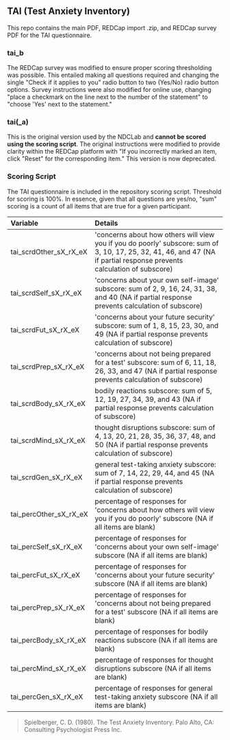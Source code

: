 ## TAI (Test Anxiety Inventory)

This repo contains the main PDF, REDCap import .zip, and REDCap survey PDF for the TAI questionnaire.

### tai_b
The REDCap survey was modified to ensure proper scoring thresholding was possible. This entailed making all questions required and changing the single "Check if it applies to you" radio button to two (Yes/No) radio button options. Survey instructions were also modified for online use, changing "place a checkmark on the line next to the number of the statement" to "choose 'Yes' next to the statement."

### tai(_a)
This is the original version used by the NDCLab and **cannot be scored using the scoring script**. The original instructions were modified to provide clarity within the REDCap platform with "If you incorrectly marked an item, click "Reset" for the corresponding item." This version is now deprecated.


### Scoring Script
The TAI questionnaire is included in the repository scoring script. Threshold for scoring is 100%. In essence, given that all questions are yes/no, "sum" scoring is a count of all items that are true for a given participant.

| Variable | Details |
| :--  | :--  |
| tai_scrdOther_sX_rX_eX | 'concerns about how others will view you if you do poorly' subscore: sum of 3, 10, 17, 25, 32, 41, 46, and 47 (NA if partial response prevents calculation of subscore) |
| tai_scrdSelf_sX_rX_eX | 'concerns about your own self-image' subscore: sum of 2, 9, 16, 24, 31, 38, and 40 (NA if partial response prevents calculation of subscore) |
| tai_scrdFut_sX_rX_eX | 'concerns about your future security' subscore: sum of 1, 8, 15, 23, 30, and 49 (NA if partial response prevents calculation of subscore) |
| tai_scrdPrep_sX_rX_eX | 'concerns about not being prepared for a test' subscore: sum of 6, 11, 18, 26, 33, and 47 (NA if partial response prevents calculation of subscore) |
| tai_scrdBody_sX_rX_eX | bodily reactions subscore: sum of 5, 12, 19, 27, 34, 39, and 43 (NA if partial response prevents calculation of subscore) |
| tai_scrdMind_sX_rX_eX | thought disruptions subscore: sum of 4, 13, 20, 21, 28, 35, 36, 37, 48, and 50 (NA if partial response prevents calculation of subscore) |
| tai_scrdGen_sX_rX_eX | general test-taking anxiety subscore: sum of 7, 14, 22, 29, 44, and 45 (NA if partial response prevents calculation of subscore) |
| tai_percOther_sX_rX_eX | percentage of responses for 'concerns about how others will view you if you do poorly' subscore (NA if all items are blank) |
| tai_percSelf_sX_rX_eX | percentage of responses for 'concerns about your own self-image' subscore (NA if all items are blank) |
| tai_percFut_sX_rX_eX | percentage of responses for 'concerns about your future security' subscore (NA if all items are blank) |
| tai_percPrep_sX_rX_eX | percentage of responses for 'concerns about not being prepared for a test' subscore (NA if all items are blank) |
| tai_percBody_sX_rX_eX | percentage of responses for bodily reactions subscore (NA if all items are blank) |
| tai_percMind_sX_rX_eX | percentage of responses for thought disruptions subscore (NA if all items are blank) |
| tai_percGen_sX_rX_eX | percentage of responses for general test-taking anxiety subscore (NA if all items are blank) |

> Spielberger, C. D. (1980). The Test Anxiety Inventory. Palo Alto, CA: Consulting Psychologist Press Inc.
